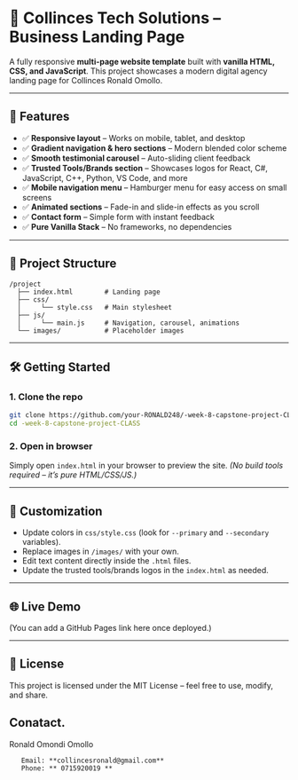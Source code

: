 # 🚀 Collinces Tech Solutions – Business Landing Page

A fully responsive **multi-page website template** built with **vanilla HTML, CSS, and JavaScript**.
This project showcases a modern digital agency landing page for Collinces Ronald Omollo.

---

## 📂 Features

* ✅ **Responsive layout** – Works on mobile, tablet, and desktop
* ✅ **Gradient navigation & hero sections** – Modern blended color scheme
* ✅ **Smooth testimonial carousel** – Auto-sliding client feedback
* ✅ **Trusted Tools/Brands section** – Showcases logos for React, C#, JavaScript, C++, Python, VS Code, and more
* ✅ **Mobile navigation menu** – Hamburger menu for easy access on small screens
* ✅ **Animated sections** – Fade-in and slide-in effects as you scroll
* ✅ **Contact form** – Simple form with instant feedback
* ✅ **Pure Vanilla Stack** – No frameworks, no dependencies

---

## 📁 Project Structure

```
/project
  ├── index.html        # Landing page
  ├── css/
  │     └── style.css   # Main stylesheet
  ├── js/
  │     └── main.js     # Navigation, carousel, animations
  └── images/           # Placeholder images
```

---

## 🛠️ Getting Started

### 1. Clone the repo

```bash
git clone https://github.com/your-RONALD248/-week-8-capstone-project-CLASS.git
cd -week-8-capstone-project-CLASS
```

### 2. Open in browser

Simply open `index.html` in your browser to preview the site.
*(No build tools required – it’s pure HTML/CSS/JS.)*

---

## 🎨 Customization

* Update colors in `css/style.css` (look for `--primary` and `--secondary` variables).
* Replace images in `/images/` with your own.
* Edit text content directly inside the `.html` files.
* Update the trusted tools/brands logos in the `index.html` as needed.

---

## 🌐 Live Demo

(You can add a GitHub Pages link here once deployed.)

---

## 📜 License

This project is licensed under the MIT License – feel free to use, modify, and share.

## Conatact.

Ronald Omondi Omollo

       Email: **collincesronald@gmail.com**
       Phone: ** 0715920019 **
       